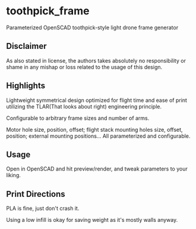 # toothpick_frame
Parameterized OpenSCAD toothpick-style light drone frame generator 

## Disclaimer
As also stated in license, the authors takes absolutely no responsibility or shame in any mishap or loss related to the usage of this design.

## Highlights
Lightweight symmetrical design optimized for flight time and ease of print utilizing the TLAR(That looks about right) engineering principle.

Configurable to arbitrary frame sizes and number of arms.

Motor hole size, position, offset; flight stack mounting holes size, offset, position; external mounting positions... All parameterized and configurable.

## Usage

Open in OpenSCAD and hit preview/render, and tweak parameters to your liking.

## Print Directions
PLA is fine, just don't crash it.

Using a low infill is okay for saving weight as it's mostly walls anyway.
